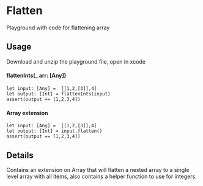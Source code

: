 # Flatten
Playground with code for flattening array


## Usage

Download and unzip the playground file, open in xcode

#### flattenInts(_ arr: [Any])

```
let input: [Any] =  [[1,2,[3]],4] 
let output: [Int] = flattenInts(input)
assert(output == [1,2,3,4])
```

#### Array extension

```
let input: [Any] =  [[1,2,[3]],4] 
let output: [Int] = input.flatten()  
assert(output == [1,2,3,4])
```

## Details

Contains an extension on Array that will flatten a nested array to a single level array with all items, also contains a helper function to use for integers. 
